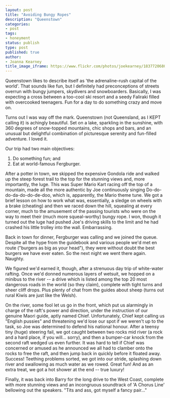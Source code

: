 ```yaml
---
layout: post
title: "Avoiding Bungy Ropes"
description: "Queenstown"
categories:
- post
tags:
- honeyment
status: publish
type: post
published: true
author:
- Joanna Kearney
title_image_iframe: https://www.flickr.com/photos/joekearney/18377206802/in/album-72157652379606419/player/
---
```


Queenstown likes to describe itself as 'the adrenaline-rush capital of the world'. That sounds like fun, but I definitely had preconceptions of streets overrun with bungy jumpers, skydivers and snowboarders. Basically, I was expecting a cross between a too-cool ski resort and a seedy Faliraki filled with overcooked teenagers. Fun for a day to do something crazy and move on.

Turns out I was way off the mark. Queenstown (not Queensland, as I KEPT calling it) is achingly beautiful. Set on a lake, sparkling in the sunshine, with 360 degrees of snow-topped mountains, chic shops and bars, and an unusual but delightful combination of picturesque serenity and fun-filled adventure. I loved it.

Our trip had two main objectives:

1. Do something fun; and
1. Eat at world-famous Fergburger.

After a potter in town, we skipped the expensive Gondola ride and walked up the steep forest trail to the top for the stunning views and, more importantly, the luge. This was Super Mario Kart racing off the top of a mountain, made all the more authentic by Joe continuously singing Do-do-do-da-do-do-de-doo, which is, apparently, the Mario theme tune. We got a brief lesson on how to work what was, essentially, a sledge on wheels with a brake (cheating) and then we raced down the hill, squealing at every corner, much to the amusement of the passing tourists who were on the way to meet their (much more squeal-worthy) bungy rope. I won, though it turned out the luge had pushed Joe's driving skills to the limit and he had crashed his little trolley into the wall. Embarrassing. 

Back in town for dinner, Fergburger was calling and we joined the queue. Despite all the hype from the guidebook and various people we'd met en route ("burgers as big as your head"), they were without doubt the best burgers we have ever eaten. So the next night we went there again. Naughty.

We figured we'd earned it, though, after a strenuous day trip of white-water rafting. Once we'd donned numerous layers of wetsuit, we hopped on a minibus to the river -- a drive which is listed among the top 20 most dangerous roads in the world (so they claim), complete with tight turns and sheer cliff drops. Plus plenty of chat from the guides about sheep (turns out rural Kiwis are just like the Welsh).

On the river, some fool let us go in the front, which put us alarmingly in charge of the raft's power and direction, under the instruction of our genuine Maori guide, aptly named Chief. Unfortunately, Chief kept calling us "English pussies" and threatening we'd lose our spot if we weren't up to the task, so Joe was determined to defend his national honour. After a teensy tiny (huge) steering fail, we got caught between two rocks mid river (a rock and a hard place, if you will... sorry), and then a bumper-car knock from the second raft wedged us even further. It was hard to tell if Chief was concerned or amused as he announced we all had to clamber onto the rocks to free the raft, and then jump back in quickly before it floated away. Success! Teething problems sorted, we got into our stride, splashing down river and swallowing as much water as we rowed. Great fun! And as an extra treat, we got a hot shower at the end -- true luxury!

Finally, it was back into Barry for the long drive to the West Coast, complete with more stunning views and an incongruous soundtrack of 'A Chorus Line' bellowing out the speakers. "Tits and ass, got myself a fancy pair..."
